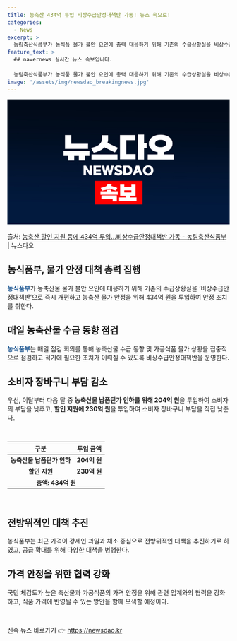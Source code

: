 ```yaml
---
title: 농축산 434억 투입 비상수급안정대책반 가동! 뉴스 속으로!
categories:
  - News
excerpt: >
  농림축산식품부가 농식품 물가 불안 요인에 총력 대응하기 위해 기존의 수급상황실을 비상수급안정대책반으로 즉시 …
feature_text: >
  ## navernews 실시간 뉴스 속보입니다.

  농림축산식품부가 농식품 물가 불안 요인에 총력 대응하기 위해 기존의 수급상황실을 비상수급안정대책반으로 즉시 …
image: '/assets/img/newsdao_breakingnews.jpg'
---
```


![뉴스다오 속보](/assets/img/newsdao_breakingnews.jpg)

<p>출처: <a href="https://newsdao.kr/3280" rel="dofollow">농축산 할인 지원 등에 434억 투입…비상수급안정대책반 가동 - 농림축산식품부</a> | 뉴스다오</p>

<h2 data-ke-size="size26">농식품부, 물가 안정 대책 총력 집행</h2>
<b><span style="color: #1a5490;">농식품부</span></b>가 농축산물 물가 불안 요인에 대응하기 위해 기존의 수급상황실을 ‘비상수급안정대책반’으로 즉시 개편하고 농축산 물가 안정을 위해 434억 원을 투입하여 안정 조치를 취한다.

<h2 data-ke-size="size24">매일 농축산물 수급 동향 점검</h2>
<b><span style="color: #1a5490;">농식품부</span></b>는 매일 점검 회의를 통해 농축산물 수급 동향 및 가공식품 물가 상황을 집중적으로 점검하고 적기에 필요한 조치가 이뤄질 수 있도록 비상수급안정대책반을 운영한다.

<h2 data-ke-size="size24">소비자 장바구니 부담 감소</h2>
우선, 이달부터 다음 달 중 <b>농축산물 납품단가 인하를 위해 204억 원</b>을 투입하여 소비자의 부담을 낮추고, <b>할인 지원에 230억 원</b>을 투입하여 소비자 장바구니 부담을 직접 낮춘다.

<p data-ke-size="size16">&nbsp;</p>

<table>
	<thead>
		<tr>
			<th scope="col">구분</th>
			<th scope="col">투입 금액</th>
		</tr>
	</thead>
	<tbody>
		<tr>
			<td style="text-align: center; height: 17px;"><b>농축산물 납품단가 인하</b></td>
			<td style="text-align: center; height: 17px;"><b>204억 원</b></td>
		</tr>
		<tr>
			<td style="text-align: center; height: 17px;"><b>할인 지원</b></td>
			<td style="text-align: center; height: 17px;"><b>230억 원</b></td>
		</tr>
		<tr>
			<td colspan="2" style="text-align: center; height: 17px;"><b>총액: 434억 원</b></td>
		</tr>
	</tbody>
</table>

<p data-ke-size="size16">&nbsp;</p>

<h2 data-ke-size="size24">전방위적인 대책 추진</h2>
농식품부는 최근 가격이 강세인 과일과 채소 중심으로 전방위적인 대책을 추진하기로 하였고, 공급 확대를 위해 다양한 대책을 병행한다.

<h2 data-ke-size="size24">가격 안정을 위한 협력 강화</h2>
국민 체감도가 높은 축산물과 가공식품의 가격 안정을 위해 관련 업계와의 협력을 강화하고, 식품 가격에 반영될 수 있는 방안을 함께 모색할 예정이다. 

<p data-ke-size="size16">&nbsp;</p> 

신속 뉴스 바로가기 👉 <a href="https://newsdao.kr" rel="dofollow">https://newsdao.kr</a>


